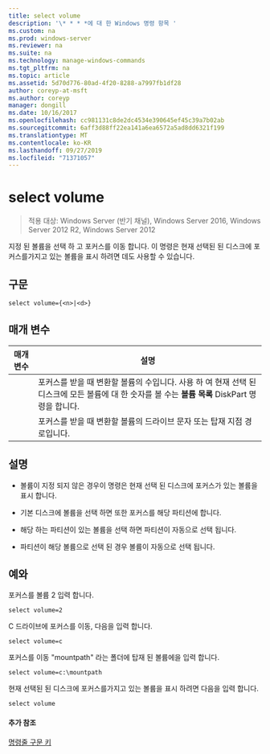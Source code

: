 ```yaml
---
title: select volume
description: '\* * * *에 대 한 Windows 명령 항목 '
ms.custom: na
ms.prod: windows-server
ms.reviewer: na
ms.suite: na
ms.technology: manage-windows-commands
ms.tgt_pltfrm: na
ms.topic: article
ms.assetid: 5d70d776-80ad-4f20-8288-a7997fb1df28
author: coreyp-at-msft
ms.author: coreyp
manager: dongill
ms.date: 10/16/2017
ms.openlocfilehash: cc981131c8de2dc4534e390645ef45c39a7b02ab
ms.sourcegitcommit: 6aff3d88ff22ea141a6ea6572a5ad8dd6321f199
ms.translationtype: MT
ms.contentlocale: ko-KR
ms.lasthandoff: 09/27/2019
ms.locfileid: "71371057"
---
```

# <a name="select-volume"></a>select volume

>적용 대상: Windows Server (반기 채널), Windows Server 2016, Windows Server 2012 R2, Windows Server 2012

지정 된 볼륨을 선택 하 고 포커스를 이동 합니다. 이 명령은 현재 선택된 된 디스크에 포커스를가지고 있는 볼륨을 표시 하려면 데도 사용할 수 있습니다.  
  
  
  
## <a name="syntax"></a>구문  
  
```  
select volume={<n>|<d>}  
```  
  
## <a name="parameters"></a>매개 변수  
  
| 매개 변수 |                                                                               설명                                                                                |
|-----------|--------------------------------------------------------------------------------------------------------------------------------------------------------------------------|
|    <n>    | 포커스를 받을 때 변환할 볼륨의 수입니다. 사용 하 여 현재 선택 된 디스크에 모든 볼륨에 대 한 숫자를 볼 수는 **볼륨 목록** DiskPart 명령을 합니다. |
|    <d>    |                                                 포커스를 받을 때 변환할 볼륨의 드라이브 문자 또는 탑재 지점 경로입니다.                                                 |
  
## <a name="remarks"></a>설명  
  
-   볼륨이 지정 되지 않은 경우이 명령은 현재 선택 된 디스크에 포커스가 있는 볼륨을 표시 합니다.  
  
-   기본 디스크에 볼륨을 선택 하면 또한 포커스를 해당 파티션에 합니다.  
  
-   해당 하는 파티션이 있는 볼륨을 선택 하면 파티션이 자동으로 선택 됩니다.  
  
-   파티션이 해당 볼륨으로 선택 된 경우 볼륨이 자동으로 선택 됩니다.  
  
## <a name="BKMK_examples"></a>예와  
포커스를 볼륨 2 입력 합니다.  
  
```  
select volume=2  
```  
  
C 드라이브에 포커스를 이동, 다음을 입력 합니다.  
  
```  
select volume=c  
```  
  
포커스를 이동 "mountpath" 라는 폴더에 탑재 된 볼륨에을 입력 합니다.  
  
```  
select volume=c:\mountpath  
```  
  
현재 선택된 된 디스크에 포커스를가지고 있는 볼륨을 표시 하려면 다음을 입력 합니다.  
  
```  
select volume  
```  
  
#### <a name="additional-references"></a>추가 참조  
[명령줄 구문 키](command-line-syntax-key.md)  
  

  

